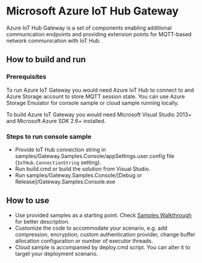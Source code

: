 # Microsoft Azure IoT Hub Gateway

Azure IoT Hub Gateway is a set of components enabling additional communication endpoints and providing extension points for MQTT-based network communication with IoT Hub.

## How to build and run

### Prerequisites
To run Azure IoT Gateway you would need Azure IoT Hub to connect to and Azure Storage account to store MQTT session state. You can use Azure Storage Emulator for console sample or cloud sample running locally.

To build Azure IoT Gateway you would need Microsoft Visual Studio 2013+ and Microsoft Azure SDK 2.6+ installed.

### Steps to run console sample

- Provide IoT Hub connection string in samples/Gateway.Samples.Console/appSettings.user.config file (`IoTHub.ConnectionString` setting).
- Run build.cmd or build the solution from Visual Studio.
- Run samples/Gateway.Samples.Console/[Debug or Release]/Gateway.Samples.Console.exe

## How to use

- Use provided samples as a starting point. Check [Samples Walkthrough](https://github.com/azure/azure-iot-gateway/samples/walkthrough.md) for better description.
- Customize the code to accommodate your scenario, e.g. add compression, encryption, custom authentication provider, change buffer allocation configuration or number of executor threads.
- Cloud sample is accompanied by deploy.cmd script. You can alter it to target your deployment scenario.